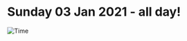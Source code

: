 # Sunday 03 Jan 2021 - all day!
![Time](https://github.com/rich-ctm/today/workflows/Time/badge.svg)
